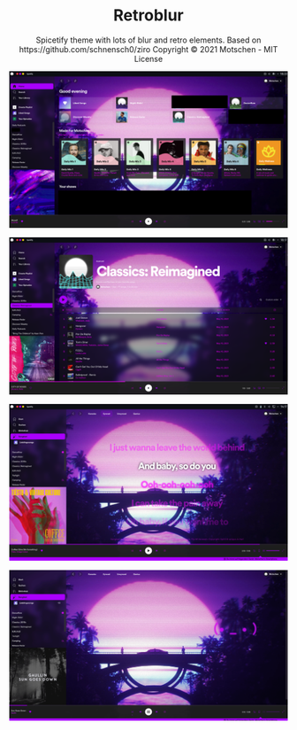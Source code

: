 <h1 align="center">Retroblur</h1>
<p align="center">Spicetify theme with lots of blur and retro elements.
Based on https://github.com/schnensch0/ziro  
Copyright © 2021 Motschen - MIT License
  
![Home](preview/home.png)
  
![Playlist](preview/playlist.png)

![Synced Lyrics](preview/synced_lyrics.png)

![Missing Lyrics](preview/missing_lyrics.gif)
 </p>
